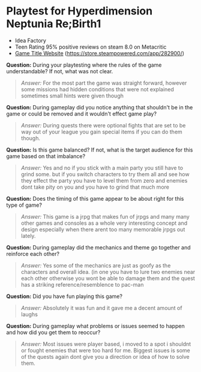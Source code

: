 # Playtest for Hyperdimension Neptunia Re;Birth1

* Idea Factory
* Teen Rating 95% positive reviews on steam 8.0 on Metacritic
* [Game Title Website](https://www.compileheart.com/neptune/re-birth1/steam/) (https://store.steampowered.com/app/282900/)

**Question:** During your playtesting where the rules of the game understandable? If not, what was not clear.
> _Answer:_ For the most part the game was straight forward, however some missions had hidden conditions that were not explained sometimes small hints were given though

**Question:** During gameplay did you notice anything that shouldn't be in the game or could be removed and it wouldn't effect game play?
> _Answer:_ During quests there were optional fights that are set to be way out of your league you gain special items if you can do them though.

**Question:** Is this game balanced? If not, what is the target audience for this game based on that imbalance?
> _Answer:_ Yes and no if you stick with a main party you still have to grind some. but if you switch characters to try them all and see how they effect the party you have to level them from zero and enemies dont take pity on you and you have to grind that much more

**Question:** Does the timing of this game appear to be about right for this type of game?
> _Answer:_ This game is a jrpg that makes fun of jrpgs and many many other games and consoles as a whole very interesting concept and design especially when there arent too many memorable jrpgs out lately.

**Question:** During gameplay did the mechanics and theme go together and reinforce each other?
> _Answer:_ Yes some of the mechanics are just as goofy as the characters and overall idea. (in one you have to lure two enemies near each other otherwise you wont be able to damage them and the quest has a striking reference/resemblence to pac-man

**Question:** Did you have fun playing this game?
> _Answer:_ Absolutely it was fun and it gave me a decent amount of laughs

**Question:** During gameplay what problems or issues seemed to happen and how did you get them to reoccur?
> _Answer:_ Most issues were player based, i moved to a spot i shouldnt or fought enemies that were too hard for me. Biggest issues is some of the quests again dont give you a direction or idea of how to solve them.

